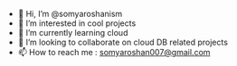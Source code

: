 - 👋 Hi, I’m @somyaroshanism
- 👀 I’m interested in cool projects
- 🌱 I’m currently learning cloud
- 💞️ I’m looking to collaborate on cloud DB related projects
- 📫 How to reach me : somyaroshan007@gmail.com

<!---
somyaroshanism/somyaroshanism is a ✨ special ✨ repository because its `README.md` (this file) appears on your GitHub profile.
You can click the Preview link to take a look at your changes.
--->
